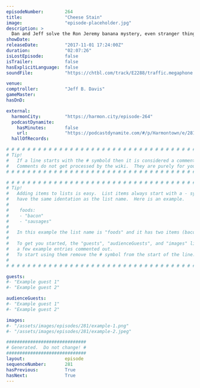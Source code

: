 ```yaml
---
episodeNumber:        264
title:                "Cheese Stain"
image:                "episode-placeholder.jpg"
description: >
  Dan and Jeff solve the Ron Jeremy banana mystery, even stranger things happen with Dan's girlfriend, and the gang jumps back in to roleplaying. Featuring Dan Harmon, Jeff B. Davis, Spencer Crittenden and Steve Levy.
showDate:             
releaseDate:          "2017-11-01 17:24:00Z"
duration:             "02:07:26"
isLostEpisode:        false
isTrailer:            false
hasExplicitLanguage:  false
soundFile:            "https://chtbl.com/track/E2288/traffic.megaphone.fm/STA3204180936.mp3?updated=1596585934"

venue:                
comptroller:          "Jeff B. Davis"
gameMaster:           
hasDnD:               

external:
  harmonCity:         "https://harmon.city/episode-264"
  podcastDynamite:
    hasMinutes:       false
    url:              "https://podcastdynamite.com/#/p/Harmontown/e/281/264"
  hallOfRecords:      

# # # # # # # # # # # # # # # # # # # # # # # # # # # # # # # # # # # # # # # # # # # # #
# Tip!
#   If a line starts with the # symbold then it is considered a comment.
#   Comments do not get processed by the wiki.  They are purely for your information.
# # # # # # # # # # # # # # # # # # # # # # # # # # # # # # # # # # # # # # # # # # # # #

# # # # # # # # # # # # # # # # # # # # # # # # # # # # # # # # # # # # # # # # # # # # #
# Tip!
#   Adding items to lists is easy.  List items always start with a - symbol and have
#   have the same identation as the list name.  Here is an example.
#
#    foods:
#    - "bacon"
#    - "sausages"
#
#   In this example the list name is "foods" and it has two items (bacon, and sausages).
#
#   To get you started, the "guests", "audienceGuests", and "images" lists below have
#   a few example entries commented out.
#   To start using them remove the # symbol from the start of the line.
#
# # # # # # # # # # # # # # # # # # # # # # # # # # # # # # # # # # # # # # # # # # # # #

guests:
#- "Example guest 1"
#- "Example guest 2"

audienceGuests:
#- "Example guest 1"
#- "Example guest 2"

images:
#- "/assets/images/episodes/281/example-1.png"
#- "/assets/images/episodes/281/example-2.jpeg"

##############################
# Generated.  Do not change! #
##############################
layout:               episode
sequenceNumber:       281
hasPrevious:          True
hasNext:              True
---
```


<!-- The episode description will be rendered here -->

<!-- Add your content BELOW here -->
<!-- vvvvvvvvvvvvvvvvvvvvvvvvvvv -->




<!-- ^^^^^^^^^^^^^^^^^^^^^^^^^^^ -->
<!-- Add your content ABOVE here -->

<!-- The episode gallery will be rendered here -->